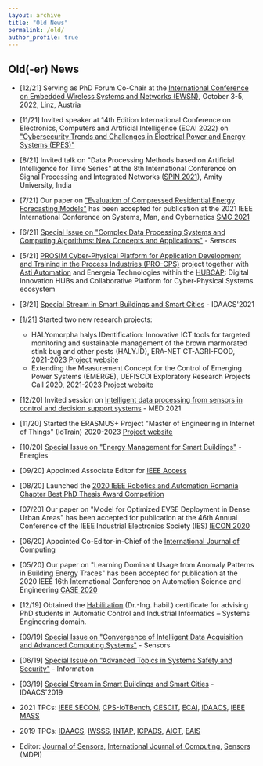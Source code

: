 ```yaml
---
layout: archive
title: "Old News"
permalink: /old/
author_profile: true
---
```


Old(-er) News
------
* [12/21] Serving as PhD Forum Co-Chair at the [International Conference on Embedded Wireless Systems and Networks (EWSN)](https://ewsn2022.pro2future.at/), October 3-5, 2022, Linz, Austria
* [11/21] Invited speaker at 14th Edition International Conference on Electronics, Computers and Artificial Intelligence (ECAI 2022) on ["Cybersecurity Trends and Challenges in Electrical Power and Energy Systems (EPES)"](https://ecai.ro/invited-speakers)
* [8/21] Invited talk on "Data Processing Methods based on Artificial Intelligence for Time Series" at the 8th International Conference on Signal Processing and Integrated Networks ([SPIN 2021](https://www.amity.edu/spin2021/InvitedTalk.aspx)), Amity University, India
* [7/21] Our paper on ["Evaluation of Compressed Residential Energy Forecasting Models"](https://www.grigorestamatescu.com/files/smc21.pdf) has been accepted for publication at the 2021 IEEE International Conference on Systems, Man, and Cybernetics [SMC 2021](http://ieeesmc2021.org)
* [6/21] [Special Issue on "Complex Data Processing Systems and Computing Algorithms: New Concepts and Applications"](https://www.mdpi.com/journal/sensors/special_issues/DataPro) - Sensors
* [5/21] [PROSIM Cyber-Physical Platform for Application Development and Training in the Process Industries (PRO-CPS)](https://www.astiautomation.ro/cercetare-dezvoltare/hubcap-pro-cps/) project together with [Asti Automation](https://www.astiautomation.com) and Energeia Technologies within the [HUBCAP](https://www.hubcap.eu): Digital Innovation HUBs and Collaborative Platform for Cyber-Physical Systems ecosystem
* [3/21] [Special Stream in Smart Buildings and Smart Cities](http://www.idaacs.net/2021/spec_stream_sbsc) - IDAACS'2021
* [1/21] Started two new research projects:
  * HALYomorpha halys IDentification: Innovative ICT tools for targeted monitoring and sustainable management of the brown marmorated stink bug and other pests (HALY.ID), ERA-NET CT-AGRI-FOOD, 2021-2023 [Project website](https://www.haly-id.eu)
  * Extending the Measurement Concept for the Control of Emerging Power Systems (EMERGE), UEFISCDI Exploratory Research Projects Call 2020, 2021-2023 [Project website](http://emerge.microderlab.pub.ro)

* [12/20] Invited session on [Intelligent data processing from sensors in control and decision support systems](http://med2021.poliba.it/wordpress/invited-sessions/) - MED 2021
* [11/20] Started the ERASMUS+ Project "Master of Engineering in Internet of Things" (IoTrain) 2020-2023 [Project website](https://www.iotrain.eu)
* [10/20] [Special Issue on "Energy Management for Smart Buildings"](https://www.mdpi.com/journal/energies/special_issues/EM_SB) - Energies
* [09/20] Appointed Associate Editor for [IEEE Access](https://ieeeaccess.ieee.org)
* [08/20] Launched the [2020 IEEE Robotics and Automation Romania Chapter Best PhD Thesis Award Competition](https://r8.ieee.org/romania-ras/phdaward/)
* [07/20] Our paper on "Model for Optimized EVSE Deployment in Dense Urban Areas" has been accepted for publication at the 46th Annual Conference of the IEEE Industrial Electronics Society (IES) [IECON 2020](https://www.iecon2020.org)
* [06/20] Appointed Co-Editor-in-Chief of the [International Journal of Computing](https://www.computingonline.net/computing)
* [05/20] Our paper on "Learning Dominant Usage from Anomaly Patterns in Building Energy Traces" has been accepted for publication at the 2020 IEEE 16th International Conference on Automation Science and Engineering [CASE 2020](https://www.imse.hku.hk/case2020/)
* [12/19] Obtained the [Habilitation](https://en.wikipedia.org/wiki/Habilitation) (Dr.-Ing. habil.) certificate for advising PhD students in Automatic Control and Industrial Informatics – Systems Engineering domain. 
* [09/19] [Special Issue on "Convergence of Intelligent Data Acquisition and Advanced Computing Systems"](https://www.mdpi.com/journal/sensors/special_issues/IDAACS2019) - Sensors
 * [06/19] [Special Issue on "Advanced Topics in Systems Safety and Security"](https://www.mdpi.com/journal/information/special_issues/IWSSS_2019) - Information
 * [03/19] [Special Stream in Smart Buildings and Smart Cities](http://www.idaacs.net/2019/spec_stream_sbsc) - IDAACS'2019
 
 * 2021 TPCs: [IEEE SECON](https://secon2021.ieee-secon.org/), [CPS-IoTBench](https://www.iotbench.ethz.ch/cps-iotbench-2021/), [CESCIT](http://www.uphf.fr/cescit2021), [ECAI](http://www.ecai.ro),  [IDAACS](http://www.idaacs.net/2021), [IEEE MASS](https://eng.auburn.edu/conference/ieee-mass2021/)
 * 2019 TPCs: [IDAACS](http://www.idaacs.net/2019), [IWSSS](https://iwsss.org/2019/), [INTAP](http://jdconline.net/intap/), [ICPADS](http://www.icpads2019.cn), [AICT](http://www.aictec.org), [EAIS](http://www.iaiai.org/conference/aai2019/conference/eais-2019/)
 
 
* Editor: [Journal of Sensors](https://www.hindawi.com/journals/js/), [International Journal of Computing](http://www.computingonline.net/computing), [Sensors](https://www.mdpi.com/journal/sensors) (MDPI)